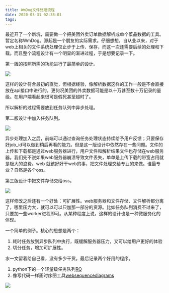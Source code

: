 ```yaml
---
title: WmDog文件处理流程
date: 2020-03-31 02:38:01
tags:
---
```


最近开了一个新坑，需要做一个把美团外卖订单数据解析成单个菜品数据的工具。暂定名称WmDog。源起是一个朋友的实际需求。仔细想想，自从业以来，对于web上相关的文件系统处理仅止步于上传、保存，而这一次还需要后续的处理和下载。而且整个流程设计有一个明显的渐进过程，于是想要记录一下。

第一版的按照所需的功能进行了最简单的设计。
<!--more-->
![](http://www.jswh.me/wp-content/uploads/2020/03/第一版.png)

这样的设计符合最初的直觉，但根据经验，像解析数据这样的工作一般是不会直接放在api接口中进行的，更何况美团的外卖数据可能是以十万甚至数十万记录的量级。在用户端看起来很可是假死甚至超时了。

所以解析的过程需要放到任务队列中异步处理。

第二版设计中加入任务队列。

![](http://www.jswh.me/wp-content/uploads/2020/03/下载.png)

异步处理加入之后，前端可以通过查询任务处理状态持续给予用户反馈；只要保存好job_id可以做到稍后再看的能力。但是这一版设计中依然存在一些问题。文件的上传和下载都是通过web服务器进行，用户文件和解析结果文件也存储在web服务器。我们先不说如果web服务器崩溃导致文件丢失，单单是上传下载的带宽占用就是极大的浪费。web 就该好好干web的事，把文件处理交给专业的来做。谁最专业？自然是各个oss。

第三版设计中把文件存储交给oss。

![](http://www.jswh.me/wp-content/uploads/2020/03/下载-2.png)

这样修改之后还有一个好处：可扩展性。web服务器和文件存储、文件解析都分离了，哪里压力大，就可以可以只加那一部分的资源。比如任务队列消费不过来了，只要加一些worker进程即可。从某种程度上说，这样的设计也是一种微服务化的体现。

一个简单的例子。核心的思想是两个：

1. 耗时任务放到异步队列中执行，既缓解服务器压力，又可以给用户更好的体验
2. 切分任务，增加可扩展性。

水一文留着给自己看，没有多少干货。最后记录两个好用的程序。

1. python下的一个轻量级任务队列[RQ](https://python-rq.org/)
2. 像写代码一样画时序图工具[websequencediagrams](https://www.websequencediagrams.com/)

![](https://i0.wp.com/www.jswh.me/wp-content/uploads/2020/03/批注-2020-03-31-180653.jpg?fit=640%2C326)